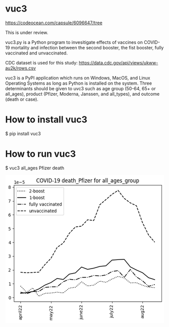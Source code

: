# vuc3
https://codeocean.com/capsule/6096647/tree

This is under review.

vuc3.py is a Python program to invesitigate effects of vaccines on COVID-19 mortality and infection between the second booster, the fist booster, fully vaccinated and unvaccinated.

CDC dataset is used for this study:
https://data.cdc.gov/api/views/ukww-au2k/rows.csv

vuc3 is a PyPI application which runs on Windows, MacOS, and Linux Operating Systems
as long as Python is installed on the system. Three determinants should be given to uvc3 such as age group (50-64, 65+ or all_ages), product (Pfizer, Moderna, Janssen, and all_types), and outcome (death or case).

# How to install vuc3
$ pip install vuc3

# How to run vuc3
$ vuc3 all_ages Pfizer death

<img src='https://github.com/ytakefuji/vuc3/raw/main/death_Pfizer_all_ages.png' width=534 height=470 >
